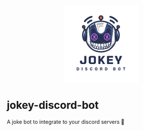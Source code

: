 <div align="center">
    <img src='./jokey-logo.png' alt='Jokey Logo' width=200/>
</div>

# jokey-discord-bot

A joke bot to integrate to your discord servers :robot:

